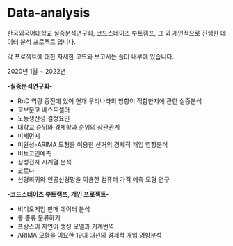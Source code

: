 # Data-analysis

한국외국어대학교 실증분석연구회, 코드스테이츠 부트캠프, 그 외 개인적으로 진행한
데이터 분석 프로젝트 입니다.

각 프로젝트에 대한 자세한 코드와 보고서는 폴더 내부에 있습니다.

2020년 1월 ~ 2022년


**-실증분석연구회-**

* RnD 역량 증진에 있어 현재 우리나라의 방향이 적합한지에 관한 실증분석  
* 교보문고 베스트셀러  
* 노동생산성 결정요인  
* 대학교 순위와 경제학과 순위의 상관관계  
* 미세먼지  
* 미완성-ARIMA 모형을 이용한 선거의 경제적 개입 영향분석  
* 비트코인예측  
* 삼성전자 시계열 분석    
* 코로나  
* 선형회귀와 인공신경망을 이용한 컴퓨터 가격 예측 모형 연구  


**-코드스테이츠 부트캠프, 개인 프로젝트-**

* 비디오게임 판매 데이터 분석  
* 콩 종류 분류하기  
* 프랑스어 자연어 생성 모델과 기계번역  
* ARIMA 모형을 이요한 19대 대선의 경제적 개입 영향분석  
